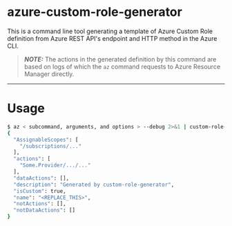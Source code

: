 # azure-custom-role-generator
This is a command line tool generating a template of Azure Custom Role definition from Azure REST API's endpoint and HTTP method in the Azure CLI.

> **_NOTE:_** The actions in the generated definition by this command are based on logs of which the `az` command requests to Azure Resource Manager directly.

---

# Usage

```sh
$ az < subcommand, arguments, and options > --debug 2>&1 | custom-role-generator
{
  "AssignableScopes": [
    "/subscriptions/..."
  ],
  "actions": [
    "Some.Provider/.../..."
  ],
  "dataActions": [],
  "description": "Generated by custom-role-generator",
  "isCustom": true,
  "name": "<REPLACE_THIS>",
  "notActions": [],
  "notDataActions": []
}
```
